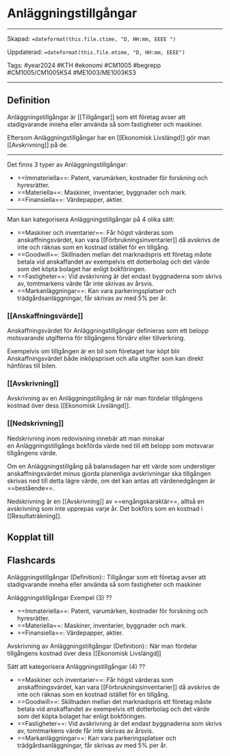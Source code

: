 # Anläggningstillgångar

---

Skapad: `=dateformat(this.file.ctime, "D, HH:mm, EEEE ")`

Uppdaterad: `=dateformat(this.file.mtime, "D, HH:mm, EEEE")`

Tags: #year2024 #KTH #ekonomi #CM1005 #begrepp #CM1005/CM1005KS4 #ME1003/ME1003KS3

---

## Definition

Anläggningstillgångar är [[Tillgångar]] som ett företag avser att stadigvarande inneha eller använda så som fastigheter och maskiner.

Eftersom Anläggningstillgångar har en [[Ekonomisk Livslängd]] gör man [[Avskrivning]] på de.

---
Det finns 3 typer av Anläggningstillgångar:

- ==Immateriella==: Patent, varumärken, kostnader för forskning och hyresrätter.
- ==Materiella==: Maskiner, inventarier, byggnader och mark.
- ==Finansiella==: Värdepapper, aktier.

---
Man kan kategorisera Anläggningstillgångar på 4 olika sätt:

- ==Maskiner och inventarier==: Får högst värderas som anskaffningsvärdet, kan vara [[Förbrukningsinventarier]] då avskrivs de inte och räknas som en kostnad istället för en tillgång.
- ==Goodwill==: Skillnaden mellan det marknadspris ett företag måste betala vid anskaffandet av exempelvis ett dotterbolag och det värde som det köpta bolaget har enligt bokföringen.
- ==Fastigheter==: Vid avskrivning är det endast byggnaderna som skrivs av, tomtmarkens värde får inte skrivas av årsvis.
- ==Markanläggningar==: Kan vara parkeringsplatser och trädgårdsanläggningar, får skrivas av med 5% per år.

### [[Anskaffningsvärde]]

Anskaffningsvärdet för Anläggningstillgångar definieras som ett belopp motsvarande utgifterna för tillgångens förvärv eller tillverkning.

Exempelvis om tillgången är en bil som företaget har köpt blir Anskaffningsvärdet både inköpspriset och alla utgifter som kan direkt hänföras till bilen.

### [[Avskrivning]]

Avskrivning av en Anläggningstillgång är när man fördelar tillgångens kostnad över dess [[Ekonomisk Livslängd]].

### [[Nedskrivning]]

Nedskrivning inom redovisning innebär att man minskar en Anläggningstillgångs bokförda värde ned till ett belopp som motsvarar tillgångens värde.

Om en Anläggningstillgång på balansdagen har ett värde som understiger anskaffningsvärdet minus gjorda planenliga avskrivningar ska tillgången skrivas ned till detta lägre värde, om det kan antas att värdenedgången är ==bestående==.

Nedskrivning är en [[Avskrivning]] av ==engångskaraktär==, alltså en avskrivning som inte upprepas varje år. Det bokförs som en kostnad i [[Resultaträkning]].

## Kopplat till

## Flashcards

Anläggningstillgångar (Definition):: Tillgångar som ett företag avser att stadigvarande inneha eller använda så som fastigheter och maskiner
<!--SR:!2024-03-14,9,274!2024-03-20,15,296-->

Anläggningstillgångar Exempel (3)
??
- ==Immateriella==: Patent, varumärken, kostnader för forskning och hyresrätter.
- ==Materiella==: Maskiner, inventarier, byggnader och mark.
- ==Finansiella==: Värdepapper, aktier.
<!--SR:!2024-03-13,6,250!2024-03-20,15,290-->

Avskrivning av Anläggningstillgångar (Definition):: När man fördelar tillgångens kostnad över dess [[Ekonomisk Livslängd]]
<!--SR:!2024-03-16,11,270!2024-03-21,16,290-->

Sätt att kategorisera Anläggningstillgångar (4)
??
- ==Maskiner och inventarier==: Får högst värderas som anskaffningsvärdet, kan vara [[Förbrukningsinventarier]] då avskrivs de inte och räknas som en kostnad istället för en tillgång.
- ==Goodwill==: Skillnaden mellan det marknadspris ett företag måste betala vid anskaffandet av exempelvis ett dotterbolag och det värde som det köpta bolaget har enligt bokföringen.
- ==Fastigheter==: Vid avskrivning är det endast byggnaderna som skrivs av, tomtmarkens värde får inte skrivas av årsvis.
- ==Markanläggningar==: Kan vara parkeringsplatser och trädgårdsanläggningar, får skrivas av med 5% per år.
<!--SR:!2024-03-15,9,275!2024-03-15,9,275-->
